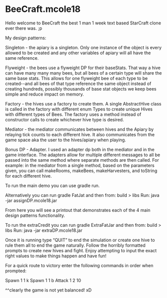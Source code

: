 # BeeCraft.mcole18

Hello welcome to BeeCraft the best 1 man 1 week text based StarCraft clone ever there was. ;p

My design patterns:

Singleton - the apiary is a singleton. Only one instance of the object is every allowed to be created and any other variables of apiary will all have the same reference.


Flyweight - the bees use a flyweight DP for their baseStats. That way a hive can have many many many bees, but all bees of a certain type will share the same base stats. This allows for one flyweight bee of each type to be created--and all bees of that type reference the same object instead of creating hundreds, possibly thousands of base stat objects we keep bees simple and reduce impact on memory.


Factory - the hives use a factory to create them. A single AbstractHive class is called in the factory with different enum Types to create unique Hives with different types of Bees. The factory uses a method instead of constructor calls to create whichever hive type is desired. 


Mediator - the mediator communicates between hives and the Apiary by relaying tick counts to each different hive. It also communicates from the game space aka the user to the hives/apiary when playing.


Bonus DP - Adapter. I used an adapter dp both in the mediator and in the game interface. The adapters allow for multiple different messages to all be passed into the same method where separate methods are then called. For example: in the mediator from a single method, based on the parameters given, you can call makeRooms, makeBees, makeHarvesters, and toString for each different hive.

To run the main demo you can use gradle run.

Alternatively you can run gradle FatJat and then from:
    build > libs 
    Run:
    java -jar assignDP.mcole18.jar

From here you will see a printout that demonstrates each of the 4 main design patterns functionality.

To run the extraCredit you can run gradle ExtraFatJar and then from:
    build > libs
    Run:
    java -jar extraDP.mcole18.jar

Once it is running type “QUIT” to end the simulation or create one hive to rule them all to end the game naturally.
Follow the horribly formatted prompts to create new hives and fight. Enjoy attempting to input the exact right values to make things happen and have fun!

For a quick route to victory enter the following commands in order when prompted:

Spawn 1 1 k
Spawn 1 1 b
Attack 1 2 10

^^clearly the game is not yet balanced! xD


